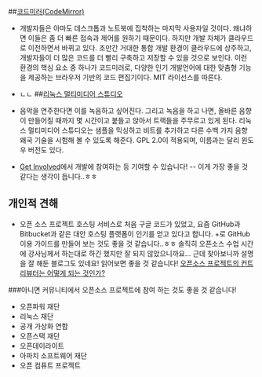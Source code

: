##[코드미러(CodeMirror)](http://codemirror.net/)
- 개발자들은 아마도 데스크톱과 노트북에 집착하는 마지막 사용자일 것이다. 왜냐하면 이들은 좀 더 빠른 접속과 제어를 원하기 때문이다. 하지만 개발 자체가 클라우드로 이전하면서 바뀌고 있다. 조만간 거대한 통합 개발 환경이 클라우드에 상주하고, 개발자들이 더 많은 코드를 더 빨리 구축하고 저장할 수 있을 것으로 보인다. 이런 환경의 핵심 요소 중 하나가 코드미러로, 다양한 인기 개발언어에 대한 맞춤형 기능을 제공하는 브라우저 기반의 코드 편집기이다. MIT 라이선스를 따른다.
- ㄴㄴ
##[리눅스 멀티미디어 스튜디오](http://lmms.sourceforge.net/)
- 음악을 연주한다면 이를 녹음하고 싶어진다. 그리고 녹음을 하고 나면, 올바른 음향이 만들어질 때까지 몇 시간이고 붙들고 앉아서 트랙들을 주무르고 있게 된다. 리눅스 멀티미디어 스튜디오는 샘플을 믹싱하고 비트를 추가하고 다른 수백 가지 음향 왜국 기술을 시험해 볼 수 있도록 해준다. GPL 2.0이 적용되며, 이름과는 달리 윈도우 버전도 있다.

- [Get Involved](https://lmms.io/get-involved/)에서 개발에 참여하는 등 기여할 수 있습니다! -- 이게 가장 좋을 것 같다는 생각이 듭니다..ㅎㅎ

## 개인적 견해
- 오픈 소스 프로젝트 호스팅 서비스로 처음 구글 코드가 있었고, 요즘 GitHub과 Bitbucket과 같은 대안 호스팅 플랫폼이 인기를 얻고 있다고 합니다. +로 GitHub 이용 가이드를 만들어 보는 것도 좋을 것 같습니다..ㅎㅎ 솔직히 오픈소스 수업 시간에 강사님께서 하는대로 하긴 했지만 잘 되지 않았으니까요... 근데 찾아보니까 설명을 잘 해둔 블로그도 있네요! 읽어보면 좋을 것 같습니다! [오픈소스 프로젝트의 컨트리뷰터는 어떻게 되는 것인가?](https://guruble.wordpress.com/2014/02/27/%EC%98%A4%ED%94%88%EC%86%8C%EC%8A%A4-%ED%94%84%EB%A1%9C%EC%A0%9D%ED%8A%B8%EC%9D%98-%EC%BB%A8%ED%8A%B8%EB%A6%AC%EB%B7%B0%ED%84%B0%EB%8A%94-%EC%96%B4%EB%96%BB%EA%B2%8C-%EB%90%98%EB%8A%94-%EA%B2%83/)

###아니면 커뮤니티에서 오픈소스 프로젝트에 참여 하는 것도 좋을 것 같습니다!
- 오픈파워 재단
- 리눅스 재단
- 공개 가상화 연합
- 오픈스택 재단
- 오픈데이라이트
- 아파치 소프트웨어 재단
- 오픈 컴퓨트 프로젝트
